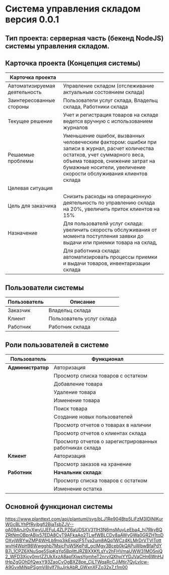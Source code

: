 # Система управления складом версия 0.0.1
## Тип проекта: серверная часть (бекенд NodeJS) системы управления складом.  

## Карточка проекта (Концепция системы)

| Карточка проекта              |                                                                                                                                                                                                                                          |
|-------------------------------|------------------------------------------------------------------------------------------------------------------------------------------------------------------------------------------------------------------------------------------|
| Автоматизируемая деятельность | Управление складом (отслеживание актуальным состоянием склада)                                                                                                                                                                           |
| Заинтересованные стороны      | Пользователи услуг склада, Владельц склада, Работники склада                                                                                                                                                                             |
| Текущее решение               | Учет и регистрация товаров на складе ведется вручную с использованием журналов                                                                                                                                                           |
| Решаемые проблемы             | Уменьшение ошибок, вызванных человеческим фактором: ошибки при записи в журнал, расчет количества остатков, учет суммарного веса, объема товаров, снижение затрат на бумажные носители, увеличение скорости обслуживания клиентов склада |
| Целевая ситуация              |                                                                                                                                                                                                                                          |
| Цель для заказчика            | Снизить расходы на операционную деятельность по управлению склада на 20%, увеличить приток клиентов на 15%                                                                                                                               |
| Назначение                    | Для пользователй услуг склада: увеличить скорость обслуживания от момента поступления заявки до выдачи или приемки товара на склад,                                                                                                      |
|                               | Для работника склада: автоматизировать процессы приемки и выдачи товаров, инвентаризации склада                                                                                                                                          |

## Пользователи системы

|               Пользователь         | Описание  |
|------------------------------------|---|
| Заказчик          | Владельц склада   |
| Клиент  | Пользователь услуг склада  |
| Работник           | Работник склада   |

## Роли пользователей в системе

|               Пользователь         | Функционал  |
|------------------------------------|---|
| **Администратор**          | Авторизация   |
|   | Просмотр списка товаров с остатком    |
|            |  Добавление товара |
|            |  Удаление товара |
|            |  Изменение товара |
|            |  Поиск товара |
|            |  Создание новых пользователей |
|            |  Просмотр отчетов о товарах в наличии |
|            |  Просмотр отчетов о клиентах склада |
|            |  Просмотр отчетов о зарегистрированных работниках склада |
| **Клиент**     |  Авторизация |
|            |  Просмотр заказов на хранение|
| **Работник** |  **Начальник склада**: |
|            |  Просмотр списка товаров с остатком  |
|            |  Изменение остатка|


## Основной функционал системы

https://www.planttext.com/api/plantuml/svg/bLJ1Re904Btp5LjFzM3IDlNIKurWGcBLYhPfRvjbgfl2BjaTsbZJV--oA09AnJr0yXwyUJEFuL4ZLPZ6aUDSXV311H3N6msMuyLeEba4_hj7RkyBQZRtNmOBprABjx57EDA8CyT9AFkaAo2TLwfWBLCDv8aAWyGWa0GRZH1toDOXvjWBYwZMP4WHLb9nq3ikExqzlF5Tya2um8AQq1WCz4KLMrDrVTVlTottwvH4WpH98Wwgghb7MsjcPoW5KePdI_gclMgv3Bceb0kQAPuWbwBfaPdYB7i_1CPZ6XNuSqe5SjpKgYq5BpllttJRZBXXKfLsYv2hFHVmaUWW31MO5niQ2_WFD3Xjcy0mrIZZUkXxzA8apfXjwsYgmheT2nrviQXhyiYYDJVaCHn6WnHJtHpZgGOhDfQwxY93ZaoCvOgBXZ8pe_CjLTWqaRcCJiMtir7QyLvlcw-A9GvxMiNpPSgmV8IvIf7lluJjrkAbR_GWxnXFZo32x7_t1m00

